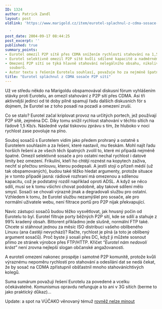 ```yaml
---
ID: 1324
author: Patrick Zandl
layout: post
oldlink: 'https://www.marigold.cz/item/eurotel-splachnul-z-cdma-sosace-p2p-siti

  '
post_date: 2004-09-17 08:44:25
post_excerpt: ''
published: true
summary_points:
- Eurotel omezil P2P sítě přes CDMA snížením rychlosti stahování na 1,5 Kb/s.
- Eurotel selektivně omezil P2P sítě kvůli sdílené kapacitě a nadměrnému stahování.
- Omezení P2P sítí se týká hlavně stahování nelegálního obsahu, nikoliv legálních
  souborů.
- Autor textu s řešením Eurotelu souhlasí, považuje ho za nejméně špatné.
title: "Eurotel spláchnul z CDMA sosače P2P sítí"
---
```


<p>
Už ve středu někdo na Marigoldu obspamovával diskusní fórum vyhlášením stávky proti Eurotelu, an omezil stahování z P2P sítí přes CDMA. Asi tři aktivnější jedinci od té doby pilně spamují řadu dalších diskusních fór s dojmem, že Eurotel se z toho posadí na pozadí a omezení zruší. </p>

<p>
Co se stalo? Eurotel začal kriplovat provoz na určitých portech, jež používají P2P sítě, zejména DC. Díky tomu snížil rychlost stahování v těchto sítích na řádově 1,5 Kb/s. Následně vydal tiskovou zprávu s tím, že hluboko v noci rychlost zase povoluje na plno. </p>

<p>
Souboj sosačů s Eurotelem vidím jako předem prohraný a ostatně s Eurotelem souhlasím a za řešení, které nastavil, mu tleskám. Mohl najít řadu horších řešení a ze všech těch špatných zvolil to, které mi připadá nejméně špatné. Omezil selektivně sosače a pro ostatní nechal rychlost i datové limity bez omezení. Frikulíni, kteří ho chtějí roznést na kopytech zaživa, nechť si přečtou smlouvu, kterou podepsali. A jestli stojí o přízeň médií (už tak obspamovaných), budou také těžko hledat argumenty, protože situace je v tomto případě jasná: rádiové rozhraní má omezenou a sdílenou kapacitu, což je podstatný rozdíl například oproti ADSL. A když se něco sdílí, musí se k tomu všichni chovat podobně, aby takové sdílení mělo smysl. Sosači se chovali výrazně jinak a degradovali službu pro ostatní. Vzhledem k tomu, že Eurotel službu nezamýšlel pro sosače, ale pro normální uživatele webu, není filtrace portů pro P2P nijak překvapující. </p>

<p>
Navíc zástupci sosačů budou těžko vysvětlovat, jak hnusný počin od Eurotelu to byl. Eurotel filtruje porty běžných P2P sítí, kde se sdílí a stahuje z 99% kradený obsah. Bittorent příkladmo jede slušně, normální FTP také. Chcete si stáhnout jednou za měsíc ISO distribuci vašeho oblíbeného Linuxu (ana častěji nevychází)? Račte, rychlost je plná (a toto je oblíbený argument sosačů). Proč byste ji sosali přes DC, když ji můžete sosnout přímo ze stránek výrobce přes FTP/HTTP. Křičet <i>&#8220;Eurotel nám nedovolí krást&#8221;</i> není zrovna nejlepší slogan občanské angažovanosti. </p>

<p>
A eurotelí omezení nakonec prospěje i samotné P2P komunitě, protože kvůli výraznému nepoměru rychlostí pro stahování a odesílání dat se nedá čekat, že by sosač na CDMA zpřístupnil obšťastnil mnoho stahováníchtivých kolegů. </p>

<p>
Suma sumárum považuji řešení Eurotelu za povedené a vcelku očekávatelné. Komunismus opravdu nefunguje a to ani v 3G sítích (berme to jako praktický důkaz)&#8230;
</p>

Update: a spot na VÚČAKO věnovaný témuž <a href="http://vucako.bloguje.cz/66702_item.php">rovněž nelze minout</a>
</p>